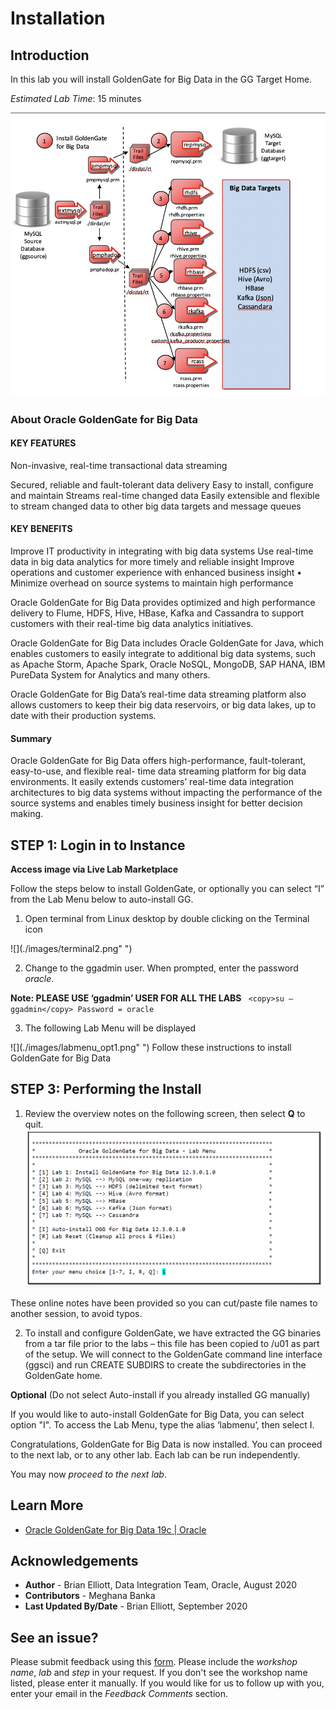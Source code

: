 # Installation

## Introduction 

In this lab you will install GoldenGate for Big Data in the GG Target Home.

*Estimated Lab Time*:  15 minutes

  ![](./images/image110_1.png)

### About Oracle GoldenGate for Big Data

#### KEY FEATURES

Non-invasive, real-time transactional data streaming

Secured, reliable and fault-tolerant data delivery 
Easy to install, configure and maintain 
Streams real-time changed data 
Easily extensible and flexible to stream changed data to other big data targets and message queues

#### KEY BENEFITS

Improve IT productivity in integrating with big data systems 
Use real-time data in big data analytics for more timely and reliable insight 
Improve operations and customer experience with enhanced business insight • Minimize overhead on source systems to maintain high performance

Oracle GoldenGate for Big Data provides optimized and high performance delivery to Flume, HDFS, Hive, HBase, Kafka and Cassandra to support customers with their real-time big data analytics initiatives.

Oracle GoldenGate for Big Data includes Oracle GoldenGate for Java, which enables customers to easily integrate to additional big data systems, such as Apache Storm, Apache Spark, Oracle NoSQL, MongoDB, SAP HANA, IBM PureData System for Analytics and many others.

Oracle GoldenGate for Big Data’s real-time data streaming platform also allows customers to keep their big data reservoirs, or big data lakes, up to date with their production systems.


#### Summary

Oracle GoldenGate for Big Data offers high-performance, fault-tolerant, easy-to-use, and flexible real- time data streaming platform for big data environments. It easily extends customers’ real-time data
integration architectures to big data systems without impacting the performance of the source systems and enables timely business insight for better decision making.

## **STEP 1**: Login in to Instance

**Access image via Live Lab Marketplace**

 Follow the steps below to install GoldenGate, or optionally you can select “I” from the Lab Menu below to auto-install GG.

1. Open terminal from Linux desktop by double clicking on the Terminal icon

  ![](./images/terminal2.png" ")

2.  Change to the ggadmin user.  When prompted, enter the password *oracle*.  

**Note: PLEASE USE ‘ggadmin’ USER FOR ALL THE LABS**
    ```` 
    <copy>su – ggadmin</copy>
    Password = oracle
    ````

3. The following Lab Menu will be displayed

  ![](./images/labmenu_opt1.png" ")
Follow these instructions to install GoldenGate for Big Data

## **STEP 3**: Performing the Install

1.  Review the overview notes on the following screen, then select **Q** to quit. 
      ![](./images/labmenu_opt1.png)

  These online notes have been provided so you can cut/paste file names to another session, to avoid typos.

2. To install and configure GoldenGate, we have extracted the GG binaries from a tar file prior to the labs – this file has been copied to /u01 as part of the setup. We will connect to the GoldenGate command line interface (ggsci) and run CREATE SUBDIRS to create the subdirectories in the GoldenGate home.

**Optional**  (Do not select Auto-install if you already installed GG manually)

If you would like to auto-install GoldenGate for Big Data, you can select option "I". To access the Lab Menu, type the alias ‘labmenu’, then select I.

Congratulations, GoldenGate for Big Data is now installed. You can proceed to the next lab, or to any other lab. Each lab can be run independently.

You may now *proceed to the next lab*.

## Learn More

* [Oracle GoldenGate for Big Data 19c | Oracle](https://www.oracle.com/middleware/data-integration/goldengate/big-data/)

## Acknowledgements
* **Author** - Brian Elliott, Data Integration Team, Oracle, August 2020
* **Contributors** - Meghana Banka
* **Last Updated By/Date** - Brian Elliott, September 2020


## See an issue?
Please submit feedback using this [form](https://apexapps.oracle.com/pls/apex/f?p=133:1:::::P1_FEEDBACK:1). Please include the *workshop name*, *lab* and *step* in your request.  If you don't see the workshop name listed, please enter it manually. If you would like for us to follow up with you, enter your email in the *Feedback Comments* section.


